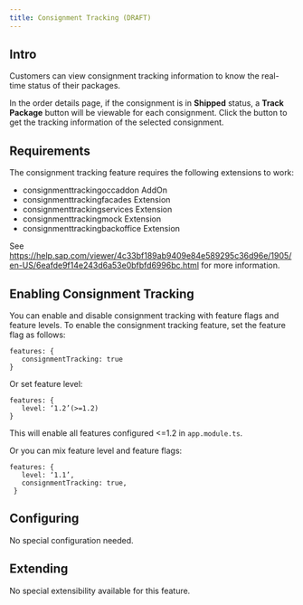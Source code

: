 ```yaml
---
title: Consignment Tracking (DRAFT)
---
```


## Intro

Customers can view consignment tracking information to know the real-time status of their packages.

In the order details page, if the consignment is in **Shipped** status, a **Track Package** button will be viewable for each consignment. Click the button to get the tracking information of the selected consignment.

## Requirements

The consignment tracking feature requires the following extensions to work:
 - consignmenttrackingoccaddon AddOn
 - consignmenttrackingfacades  Extension
 - consignmenttrackingservices Extension
 - consignmenttrackingmock Extension
 - consignmenttrackingbackoffice Extension

 See https://help.sap.com/viewer/4c33bf189ab9409e84e589295c36d96e/1905/en-US/6eafde9f14e243d6a53e0bfbfd6996bc.html for more information. 

## Enabling Consignment Tracking

You can enable and disable consignment tracking with feature flags and feature levels. To enable the consignment tracking feature, set the feature flag as follows: 
```
features: {
   consignmentTracking: true
}
```
Or set feature level: 
```
features: {
   level: ‘1.2’(>=1.2)
}
```
This will enable all features configured <=1.2 in `app.module.ts`.

Or you can mix feature level and feature flags:
```
features: {
   level: ‘1.1’,
   consignmentTracking: true,
 }
```


## Configuring

No special configuration needed.

## Extending

No special extensibility available for this feature.
